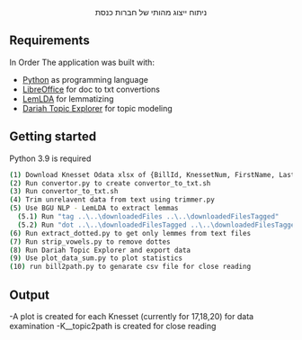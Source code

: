 <div align="center">
  ניתוח ייצוג מהותי של חברות כנסת

</div>

## Requirements
In Order The application was built with:
- [Python](https://www.python.org/) as programming language
- [LibreOffice](https://www.libreoffice.org/) for doc to txt convertions
- [LemLDA](https://www.cs.bgu.ac.il/~elhadad/nlpproj/LDAforHebrew.html) for lemmatizing
- [Dariah Topic Explorer](https://dariah-de.github.io/TopicsExplorer/) for topic modeling

## Getting started
Python 3.9 is required

```bash
(1) Download Knesset Odata xlsx of {BillId, KnessetNum, FirstName, LastName, Gender, PathForFile}
(2) Run convertor.py to create convertor_to_txt.sh
(3) Run convertor_to_txt.sh
(4) Trim unrelavent data from text using trimmer.py
(5) Use BGU NLP - LemLDA to extract lemmas
  (5.1) Run "tag ..\..\downloadedFiles ..\..\downloadedFilesTagged"
  (5.2) Run "dot ..\..\downloadedFilesTagged ..\..\downloadedFilesTaggedDotted -lemma"
(6) Run extract_dotted.py to get only lemmes from text files
(7) Run strip_vowels.py to remove dottes
(8) Run Dariah Topic Explorer and export data
(9) Use plot_data_sum.py to plot statistics
(10) run bill2path.py to genarate csv file for close reading
```

## Output
-A plot is created for each Knesset (currently for 17,18,20) for data examination
-K<knessetNumber>_<gender>_topic2path is created for close reading 
